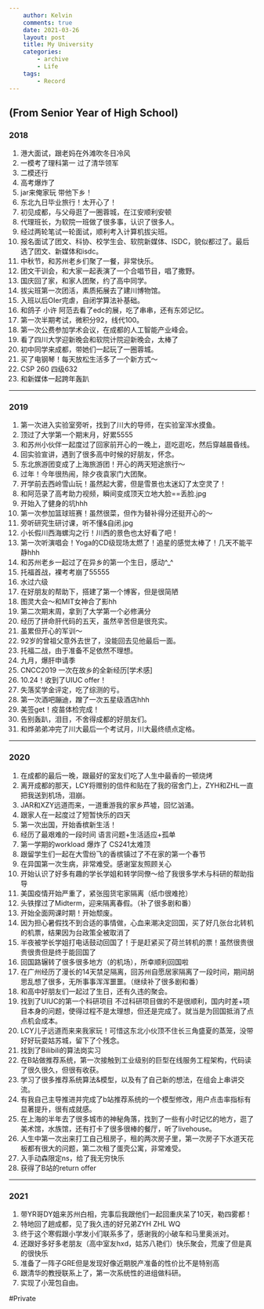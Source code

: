 ```yaml
---
    author: Kelvin
    comments: true
    date: 2021-03-26
    layout: post
    title: My University
    categories:
        - archive
        - Life
    tags:
        - Record
---
```


## (From Senior Year of High School)
### 2018
1. 港大面试，跟老妈在外滩吹冬日冷风
2. 一模考了理科第一 过了清华领军
3. 二模还行
4. 高考爆炸了
5. jar来俺家玩 带他下乡！
6. 东北九日毕业旅行！太开心了！
7. 初见成都，与父母逛了一圈蓉城，在江安顺利安顿
8. 代理班长，为软院一班做了很多事，认识了很多人。
9. 经过两轮笔试一轮面试，顺利考入计算机拔尖班。
10. 报名面试了团文、科协、校学生会、软院新媒体、ISDC，貌似都过了。最后选了团文、新媒体和isdc。
11. 中秋节，和苏州老乡们聚了一餐，非常快乐。
12. 团文干训会，和大家一起表演了一个合唱节目，唱了撒野。
13. 国庆回了家，和家人团聚，约了高中同学。
14. 拔尖班第一次团活，素质拓展去了建川博物馆。
15. 入班以后OIer完虐，自闭学算法补基础。
16. 和鸽子 小许 阿范去看了edc的展，吃了串串，还有东郊记忆。
17. 第一次半期考试，微积分92，线代100。
18. 第一次公费参加学术会议，在成都的人工智能产业峰会。
19. 看了四川大学迎新晚会和软院计院迎新晚会，太棒了
20. 初中同学来成都，带她们一起玩了一圈蓉城。
21. 买了电钢琴！每天放松生活多了一个新方式～
22. CSP 260 四级632
23. 和新媒体一起跨年轰趴

---
### 2019
1. 第一次进入实验室旁听，找到了川大的导师，在实验室浑水摸鱼。
2. 顶过了大学第一个期末月，好累5555
3. 和苏州小伙伴一起度过了回家前开心的一晚上，逛吃逛吃，然后穿越晨昏线。
4. 回实验宣讲，遇到了很多高中时候的好朋友，怀念。
5. 东北旅游团变成了上海旅游团！开心的两天短途旅行～
6. 过年！今年很热闹，除夕夜袁家门大团聚。
7. 开学前去西岭雪山玩！虽然起大雾，但是雪景也太迷幻了太空灵了！
8. 和阿范录了高考助力视频，瞬间变成顶天立地大脸==丢脸.jpg
9. 开始入了健身的坑hhh
10. 第一次参加篮球班赛！虽然很菜，但作为替补得分还挺开心的～
11. 旁听研究生研讨课，听不懂&自闭.jpg
12. 小长假川西海螺沟之行！川西的景色也太好看了吧！
13. 第一次听演唱会！Yoga的CD级现场太燃了！追星的感觉太棒了！几天不能平静hhh
14. 和苏州老乡一起过了在异乡的第一个生日，感动^_^
15. 托福首战，裸考考崩了55555
16. 水过六级
17. 在好朋友的帮助下，搭建了第一个博客，但是很简陋
18. 图灵大会～和MIT女神合了影hh
19. 第二次期末周，拿到了大学第一个必修满分
20. 经历了拼命肝代码的五天，虽然辛苦但是很充实。
21. 虽累但开心的军训～
22. 92岁的曾祖父意外去世了，没能回去见他最后一面。
23. 托福二战，由于准备不足依然不理想。
24. 九月，爆肝申请季
25. CNCC2019 一次在故乡的全新经历[学术感]
26. 10.24！收到了UIUC offer！
27. 失落奖学金评定，吃了综测的亏。
28. 第一次酒吧蹦迪，蹭了一次五星级酒店hhh
29. 美签get！疫苗体检完成！
30. 告别轰趴，泪目，不舍得成都的好朋友们。
31. 和烨弟弟冲完了川大最后一个考试月，川大最终绩点定格。

---
### 2020
1. 在成都的最后一晚，跟最好的室友们吃了人生中最香的一顿烧烤
2. 离开成都的那天，LCY将赠别的信件和贴在了我的宿舍门上，ZYH和ZHL一直把我送到机场，泪崩。
3.  JAR和XZY远道而来，一道重游我的家乡芦墟，回忆汹涌。
4. 跟家人在一起度过了短暂快乐的四天
5. 第一次出国，开始香槟新生活！
6. 经历了最艰难的一段时间 语言问题+生活适应+孤单
7. 第一学期的workload 爆炸了 CS241太难顶
8. 跟留学生们一起在大雪纷飞的香槟镇过了不在家的第一个春节
9. 在异国第一次生病，非常难受。感谢室友照顾关心
10. 开始认识了好多有趣的学长学姐和转学同僚～给了我很多学术与科研的帮助指导
11. 美国疫情开始严重了，紧张囤货宅家隔离（纸巾很难抢）
12. 头铁撑过了Midterm，迎来隔离春假。（补了很多剧和番）
13. 开始全面网课时期！开始颓废。
14. 因为担心暑假找不到合适的事情做，心血来潮决定回国，买了好几张台北转机的机票，结果因为台政策全被取消了
15. 半夜被学长学姐打电话鼓动回国了！于是赶紧买了荷兰转机的票！虽然很贵很贵很贵但是终于能回国了
16. 回国路辗转了很多很多地方（的机场），所幸顺利回国啦
17. 在广州经历了漫长的14天禁足隔离，回苏州自愿居家隔离了一段时间，期间胡思乱想了很多，无所事事浑浑噩噩。（继续补了很多剧和番）
18. 和高中好朋友们一起过了生日，还有久违的聚会。
19. 找到了UIUC的第一个科研项目 不过科研项目做的不是很顺利，国内时差+项目本身的问题，使得过程不是太理想，但还是完成了。就当是为回国抵消了点点机会成本。
20. LCY儿子远道而来来我家玩！可惜这东北小伙顶不住长三角盛夏的蒸笼，没带好好玩耍姑苏城，留下了个残念。
21. 找到了Bilibili的算法岗实习
22. 在B站做推荐系统，第一次接触到工业级别的巨型在线服务工程架构，代码读了很久很久，但很有收获。
23. 学习了很多推荐系统算法&模型，以及有了自己新的想法，在组会上串讲交流。
24. 有我自己主导推进并完成了b站推荐系统的一个模型修改，用户点击率指标有显著提升，很有成就感。
25. 在上海的半年去了很多城市的神秘角落，找到了一些有小时记忆的地方，逛了美术馆，水族馆，还有打卡了很多很棒的餐厅，听了livehouse。
26. 人生中第一次出来打工自己租房子，租的两次房子里，第一次房子下水道天花板都有很大的问题，第二次租了蛋壳公寓，非常难受。
27. 入手动森限定ns，给了我无穷快乐
28. 获得了B站的return offer

---
### 2021
1. 带YR哥DY姐来苏州白相，完事后我跟他们一起回重庆呆了10天，勒四雾都！
2. 特地回了趟成都，见了我久违的好兄弟ZYH ZHL WQ
3. 终于这个寒假跟小学发小们联系多了，感谢我的小破车和马里奥派对。
4. 还跟好多好多老朋友（高中室友hxd，姑苏八艳们）快乐聚会，荒废了但是真的很快乐
5. 准备了一阵子GRE但是发现好像近期脱产准备的性价比不是特别高
6. 跟清华的教授联系上了，第一次系统性的进组做科研。
7. 实现了小笼包自由。


#Private

